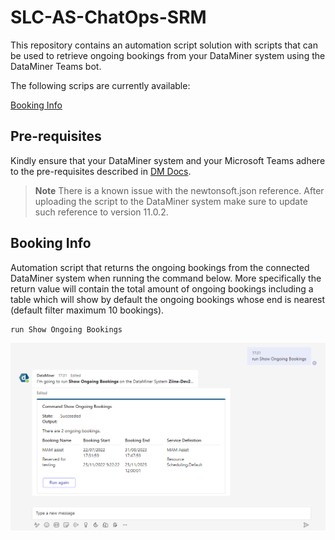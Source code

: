 # SLC-AS-ChatOps-SRM

This repository contains an automation script solution with scripts that can be used to retrieve ongoing bookings from your DataMiner system using the DataMiner Teams bot.

The following scrips are currently available:

[Booking Info](#booking-info)

## Pre-requisites

Kindly ensure that your DataMiner system and your Microsoft Teams adhere to the pre-requisites described in [DM Docs](https://docs.dataminer.services/user-guide/Cloud_Platform/TeamsBot/Microsoft_Teams_Chat_Integration.html#server-side-prerequisites).

> **Note**
> There is a known issue with the newtonsoft.json reference. After uploading the script to the DataMiner system make sure to update such reference to version 11.0.2.

## Booking Info

Automation script that returns the ongoing bookings from the connected DataMiner system when running the command below. More specifically the return value will contain the total amount of ongoing bookings including a table which will show by default the ongoing bookings whose end is nearest (default filter maximum 10 bookings).

```
run Show Ongoing Bookings
```

![Booking Info example](/Documentation/OngoingBookingsChatOpsCommand.png)